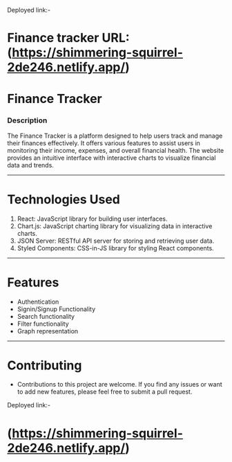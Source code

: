 
Deployed link:-
# Finance tracker URL: (https://shimmering-squirrel-2de246.netlify.app/)

# Finance Tracker 
### Description 
The Finance Tracker is a platform designed to help users track and manage their finances effectively. It offers various features to assist users in monitoring their income, expenses, and overall financial health. The website provides an intuitive interface with interactive charts to visualize financial data and trends.


****************************************************************************************

# Technologies Used
1. React: JavaScript library for building user interfaces.
2. Chart.js: JavaScript charting library for visualizing data in interactive charts.
3. JSON Server: RESTful API server for storing and retrieving user data.
4. Styled Components: CSS-in-JS library for styling React components.

******************************************************************************************

# Features
+ Authentication
+ Signin/Signup Functionality
+ Search functionality
+ Filter functionality
+ Graph representation

******************************************************************************************

# Contributing
+ Contributions to this project are welcome. If you find any issues or want to add new features, please feel free to submit a pull request.

Deployed link:-
#  (https://shimmering-squirrel-2de246.netlify.app/)
